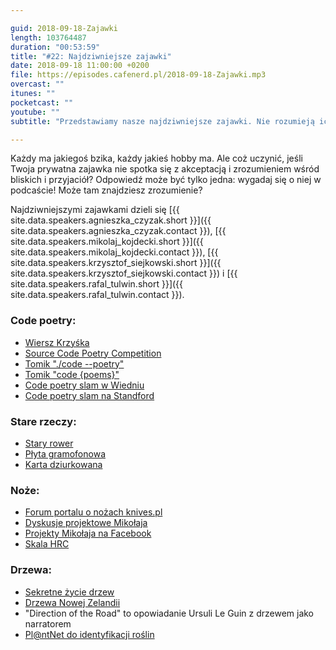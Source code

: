 ```yaml
---

guid: 2018-09-18-Zajawki
length: 103764487
duration: "00:53:59"
title: "#22: Najdziwniejsze zajawki"
date: 2018-09-18 11:00:00 +0200
file: https://episodes.cafenerd.pl/2018-09-18-Zajawki.mp3
overcast: ""
itunes: ""
pocketcast: ""
youtube: ""
subtitle: "Przedstawiamy nasze najdziwniejsze zajawki. Nie rozumieją ich nasze rodziny, nasi przyjaciele, nasze środowisko. Może Ty je zrozumiesz?"

---
```


Każdy ma jakiegoś bzika, każdy jakieś hobby ma. Ale coż uczynić, jeśli Twoja prywatna zajawka nie spotka się z akceptacją i zrozumieniem wśród bliskich i przyjaciół? Odpowiedź może być tylko jedna: wygadaj się o niej w podcaście! Może tam znajdziesz zrozumienie?

Najdziwniejszymi zajawkami dzieli się [{{ site.data.speakers.agnieszka_czyzak.short }}]({{ site.data.speakers.agnieszka_czyzak.contact }}), [{{ site.data.speakers.mikolaj_kojdecki.short }}]({{ site.data.speakers.mikolaj_kojdecki.contact }}), [{{ site.data.speakers.krzysztof_siejkowski.short }}]({{ site.data.speakers.krzysztof_siejkowski.contact }}) i [{{ site.data.speakers.rafal_tulwin.short }}]({{ site.data.speakers.rafal_tulwin.contact }}).

### Code poetry:
* [Wiersz Krzyśka](https://gist.github.com/siejkowski/d06f7b79410d23b77e041dc55c1f42be)
* [Source Code Poetry Competition](http://www.sourcecodepoetry.com/)
* [Tomik "./code --poetry"](https://leanpub.com/code-poetry)
* [Tomik "code {poems}"](http://code-poems.com)
* [Code poetry slam w Wiedniu](https://codepoetry.at/)
* [Code poetry slam na Standford](https://web.archive.org/web/20131231091141/http://stanford.edu/~mkagen/codepoetryslam/)

### Stare rzeczy:
* [Stary rower](https://www.google.com/search?q=stary+rower)
* [Płyta gramofonowa](https://pl.wikipedia.org/wiki/P%C5%82yta_gramofonowa)
* [Karta dziurkowana](https://pl.wikipedia.org/wiki/Karta_dziurkowana)

### Noże:
* [Forum portalu o nożach knives.pl](https://forum.knives.pl)
* [Dyskusje projektowe Mikołaja](https://forum.knives.pl/index.php?topic=172401)
* [Projekty Mikołaja na Facebook](https://www.facebook.com/kojdecki/media_set?set=a.1751770521515462&type=3)
* [Skala HRC](https://pl.wikipedia.org/wiki/Skala_twardo%C5%9Bci_Rockwella)

### Drzewa:
* [Sekretne życie drzew](http://lubimyczytac.pl/ksiazka/312354/sekretne-zycie-drzew)
* [Drzewa Nowej Zelandii](https://www.amazon.com/Photographic-Guide-Trees-New-Zealand/dp/1877246573)
* "Direction of the Road" to opowiadanie Ursuli Le Guin z drzewem jako narratorem
* [Pl@ntNet do identyfikacji roślin](https://identify.plantnet-project.org/)



